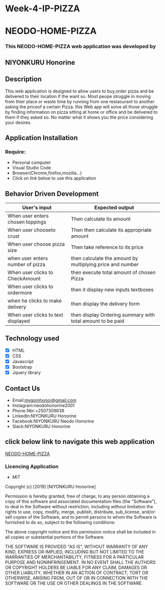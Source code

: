 # Week-4-IP-PIZZA

# NEODO-HOME-PIZZA

 
### This NEODO-HOME-PIZZA web application was developed by  

 ## NIYONKURU Honorine



 ## Description

This web application is designed to allow users to buy,order pizza and be delivered to 
their location if the want so. Most peope struggle in moving from their place or waste time by running from one restaourant to another asking the priceof a certain Pizza.
this Web app will solve all those struggle by finding information on pizza sitting at home or office and be delivered to them if they asked so. No matter what it shows you the price considering your desires.


 ## Application Installation

 ### Require: 

 + Personal computer
 + Visual Studio Code
 + Browser(Chrome,firefox,mozilla...)
 + Click on link below to use this application

 ## Behavior Driven Development

 |     User's input                  |            Expected output                                 |
 |-----------------------------------|------------------------------------------------------------|
 |When user enters chosen toppings   | Then calculate its amount                                  |
 |When user chooseto crust           | Then  then calculate its appropriate amount                |
 |When user choose pizza size        | Then take reference to its price                           |
 |when user enters number of pizza   | then calculate the amount by multiplying price and number  |
 |When user clicks to CheckAmount    | then execute total amount of chosen Pizza                  |
 |When user clicks to ordermore      | then it display new inputs textboxes                       |
 |when he clicks to make delivery    |then display the delivery form                              | 
 |When user clicks to text displayed | then display Ordering summary with total amount to be paid |

 ## Technology used

 - [x] HTML
 - [x] CSS
 - [x] Javascript
 - [x] Bootstrap
 - [x] Jquery library
 
 ## Contact Us

  -  Email:niygomhonor@gmail.com
  -  Instagram:neodohonorine2001
  -  Phone.Nbr:+2507309838
  -  LinkedIn:NIYONKURU Honorine
  -  Facebook:NIYONKURU Neodo Honorine
  -  Slack:NIYONKURU Honorine
           
 ## click below link to  navigate this web application

 [NEODO-HOME-PIZZA]()


 ### Licencing Application

 + MIT

  Copyright (c) [2019] [NIYONKURU Honorine]

  Permission is hereby granted, free of charge, to any person obtaining a copy of this software and associated documentation files (the "Software"), to deal in the Software without restriction, including without limitation the rights to use, copy, modify, merge, publish, distribute, sub_license, and/or sell copies of the Software, and to permit persons to whom the Software is furnished to do so, subject to the following conditions:

 The above copyright notice and this permission notice shall be included in all copies or substantial portions of the Software.

 THE SOFTWARE IS PROVIDED "AS IS", WITHOUT WARRANTY OF ANY KIND, EXPRESS OR IMPLIED, INCLUDING BUT NOT LIMITED TO THE WARRANTIES OF MERCHANTABILITY, FITNESS FOR A PARTICULAR PURPOSE AND NONINFRINGEMENT. IN NO EVENT SHALL THE AUTHORS OR COPYRIGHT HOLDERS BE LIABLE FOR ANY CLAIM, DAMAGES OR OTHER LIABILITY, WHETHER IN AN ACTION OF CONTRACT, TORT OR OTHERWISE, ARISING FROM, OUT OF OR IN CONNECTION WITH THE SOFTWARE OR THE USE OR OTHER DEALINGS IN THE SOFTWARE.